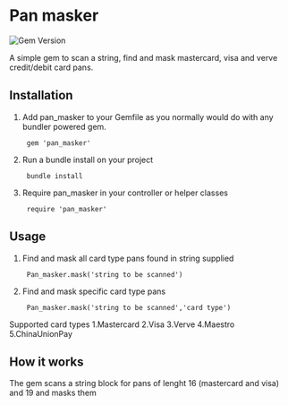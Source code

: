 Pan masker
==========
<img src="https://badge.fury.io/rb/pan_masker.png" alt="Gem Version" />

A simple gem to scan a string, find and mask mastercard, visa and verve credit/debit card pans.


## Installation

1. Add pan_masker to your Gemfile as you normally would do with any bundler powered gem. 

        gem 'pan_masker'

1. Run a bundle install on your project 

        bundle install

1. Require pan_masker in your controller or helper classes

        require 'pan_masker'

## Usage

1. Find and mask all card type pans found in string supplied

        Pan_masker.mask('string to be scanned')

1. Find and mask specific card type pans
        
        Pan_masker.mask('string to be scanned','card type')

Supported card types
1.Mastercard
2.Visa
3.Verve
4.Maestro
5.ChinaUnionPay

## How it works

The gem scans a string block for pans of lenght 16 (mastercard and visa) and 19 and masks them



